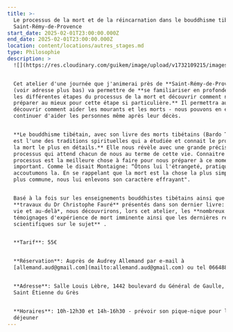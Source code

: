 ```yaml
---
title: >-
  Le processus de la mort et de la réincarnation dans le bouddhisme tibétain - à
  Saint-Rémy-de-Provence
start_date: 2025-02-01T23:00:00.000Z
end_date: 2025-02-01T23:00:00.000Z
location: content/locations/autres_stages.md
type: Philosophie
description: >
  ![](https://res.cloudinary.com/guikem/image/upload/v1732109215/images_ourrh9.jpg)


  Cet atelier d'une journée que j'animerai près de **Saint-Rémy-de-Provence**
  (voir adresse plus bas) va permettre de **se familiariser en profondeur avec
  les différentes étapes du processus de la mort et découvrir comment nous
  préparer au mieux pour cette étape si particulière.** Il permettra aussi de
  découvrir comment aider les mourants et les morts - nous pouvons en effet
  continuer d'aider les personnes même après leur décès.


  **Le bouddhisme tibétain, avec son livre des morts tibétains (Bardo Thödol)
  est l'une des traditions spirituelles qui a étudiée et connait le processus de
  la mort le plus en détails.** Elle nous révèle avec une grande précision le
  processus qui attend chacun de nous au terme de cette vie. Connaitre ce
  processus est la meilleure chose à faire pour nous préparer à ce moment si
  important. Comme le disait Montaigne: “Ôtons lui l'étrangeté, pratiquons la,
  accoutumons la. En se rappelant que la mort est la chose la plus simple et la
  plus commune, nous lui enlevons son caractère effrayant".


  Basé à la fois sur les enseignements bouddhistes tibétains ainsi que sur les
  **travaux du Dr Christophe Fauré** présentés dans son dernier livre: *Cette
  vie et au-delà*, nous découvrirons, lors cet atelier, les **nombreux
  témoignages d'expérience de mort imminente ainsi que les dernières recherches
  scientifiques sur le sujet** .


  **Tarif**: 55€


  **Réservation**: Auprès de Audrey Allemand par e-mail à
  [allemand.aud@gmail.com](mailto:allemand.aud@gmail.com) ou tel 0664884347


  **Adresse**: Salle Louis Lèbre, 1442 boulevard du Général de Gaulle, 13103
  Saint Étienne du Grès


  **Horaires**: 10h-12h30 et 14h-16h30 - prévoir son pique-nique pour le
  déjeuner
---
```


